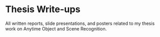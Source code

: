 # Thesis Write-ups

All written reports, slide presentations, and posters related to my thesis work on Anytime Object and Scene Recognition.
